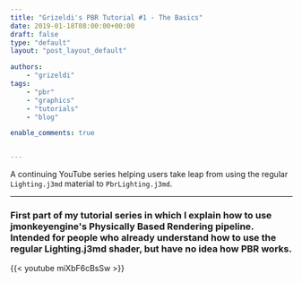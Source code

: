 ```yaml
---
title: "Grizeldi's PBR Tutorial #1 - The Basics"
date: 2019-01-18T08:00:00+00:00
draft: false
type: "default"
layout: "post_layout_default"

authors:
    - "grizeldi"
tags:
    - "pbr"
    - "graphics"
    - "tutorials"
    - "blog"

enable_comments: true


---
```


A continuing YouTube series helping users take leap from using the regular `Lighting.j3md` material to `PbrLighting.j3md`.

------

### First part of my tutorial series in which I explain how to use jmonkeyengine's Physically Based Rendering pipeline. Intended for people who already understand how to use the regular Lighting.j3md shader, but have no idea how PBR works.




{{< youtube miXbF6cBsSw >}}
